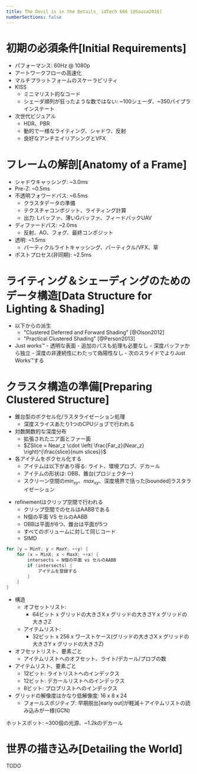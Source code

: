 ```yaml
---
title: The Devil is in the Details_ idTech 666 [@Sousa2016]
numberSections: false
---
```

# 初期の必須条件[Initial Requirements]

- パフォーマンス: 60Hz @ 1080p
- アートワークフローの高速化
- マルチプラットフォームのスケーラビリティ
- KISS
    - ミニマリスト的なコード
    - シェーダ順列が狂ったような数ではない: ~100シェーダ、~350パイプラインステート
- 次世代ビジュアル
    - HDR、PBR
    - 動的で一様なライティング、シャドウ、反射
    - 良好なアンチエイリアシングとVFX

# フレームの解剖[Anatomy of a Frame]

- シャドウキャッシング: ~3.0ms
- Pre-Z: ~0.5ms
- 不透明フォワードパス: ~6.5ms
    - クラスタデータの準備
    - テクスチャコンポジット、ライティング計算
    - 出力: Lバッファ、薄いGバッファ、フィードバックUAV
- ディファードパス: ~2.0ms
    - 反射、AO、フォグ、最終コンポジット
- 透明: ~1.5ms
    - パーティクルライトキャッシング、パーティクル/VFX、草
- ポストプロセス(非同期): ~2.5ms

# ライティング＆シェーディングのためのデータ構造[Data Structure for Lighting & Shading]

- 以下からの派生
    - "Clustered Deferred and Forward Shading" [@Olson2012]
    - "Practical Clustered Shading" [@Person2013]
- Just works™
        - 透明な表面
            - 追加のパスも処理も必要なし
        - 深度バッファから独立
        - 深度の非連続性にわたって偽陽性なし
        - 次のスライドでよりJust Works™する

# クラスタ構造の準備[Preparing Clustered Structure]

- 錐台型のボクセル化/ラスタライゼーション処理
    - 深度スライスあたり1つのCPUジョブで行われる
- 対数関数的な深度分布
    - 拡張されたニア面とファー面
    - $ZSlice = Near_z \cdot \left( \frac{Far_z}{Near_z} \right)^{\frac{slice}{num slices}}$
- 各アイテムをボクセル化する
    - アイテムは以下があり得る: ライト、環境プロブ、デカール
    - アイテムの形状は: OBB、錐台(プロジェクター)
    - スクリーン空間の$min_{xy}$、$max_{xy}$、深度境界で括った[bounded]ラスタライゼーション

<!-- p.6 -->

- refinementはクリップ空間で行われる
    - クリップ空間でのセルはAABBである
    - N個の平面 VS セルのAABB
    - OBBは平面が6つ、錐台は平面が5つ
    - すべてのボリュームに対して同じコード
    - SIMD

```cpp
for (y = MinY; y < MaxY; ++y) {
    for (x = MinX; x < MaxX; ++x) {
        intersects = N個の平面 vs セルのAABB
        if (intersects) {
            アイテムを登録する
        }
    }
}
```

<!-- p.7 -->

- 構造
    - オフセットリスト:
        - 64ビット x グリッドの大きさX x グリッドの大きさY x グリッドの大きさZ
    - アイテムリスト:
        - 32ビット x 256 x ワーストケース(グリッドの大きさX x グリッドの大きさY x グリッドの大きさZ)
- オフセットリスト、要素ごと
    - アイテムリストへのオフセット、ライト/デカール/プロブの数
- アイテムリスト、要素ごと
    - 12ビット: ライトリストへのインデックス
    - 12ビット: デカールリストへのインデックス
    - 8ビット: プロブリストへのインデックス
- グリッドの解像度はかなり低解像度: 16 x 8 x 24
    - フォールスポジティブ: 早期脱出[early out]が軽減＋アイテムリストの読み込みが一様(GCN)

<!-- p.8 -->

ホットスポット: ~300個の光源、~1.2kのデカール

# 世界の描き込み[Detailing the World]

TODO
